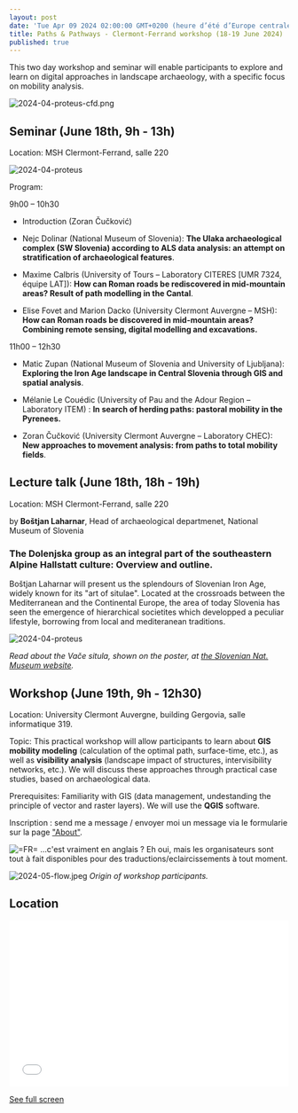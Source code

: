 ```yaml
---
layout: post
date: 'Tue Apr 09 2024 02:00:00 GMT+0200 (heure d’été d’Europe centrale)'
title: Paths & Pathways - Clermont-Ferrand workshop (18-19 June 2024)
published: true
---
```

This two day workshop and seminar will enable participants to explore and learn on digital approaches in landscape archaeology, with a specific focus on mobility analysis. 

![2024-04-proteus-cfd.png](/figures/2024-04-proteus-cfd.png)

## Seminar (June 18th, 9h - 13h)

Location: MSH Clermont-Ferrand, salle 220

![2024-04-proteus](/figures/2024-05-seminaire.JPG)

Program: 

9h00 – 10h30
* Introduction (Zoran Čučković)

* Nejc Dolinar (National Museum of Slovenia): **The Ulaka archaeological complex (SW Slovenia) according to ALS data analysis: an attempt on stratification of archaeological features**.

* Maxime Calbris (University of Tours – Laboratory CITERES \[UMR 7324, équipe LAT\]): **How can Roman roads be rediscovered in mid-mountain areas? Result of path modelling in the Cantal**.

* Elise Fovet and Marion Dacko (University Clermont Auvergne – MSH): **How can Roman roads be discovered in mid-mountain areas? Combining remote sensing, digital modelling and excavations.**

11h00 – 12h30

* Matic Zupan (National Museum of Slovenia and University of Ljubljana): **Exploring the Iron Age landscape in Central Slovenia through GIS and spatial analysis**.

* Mélanie Le Couédic (University of Pau and the Adour Region – Laboratory ITEM) : **In search of herding paths: pastoral mobility in the Pyrenees.**

* Zoran Čučković (University Clermont Auvergne – Laboratory CHEC): **New approaches to movement analysis: from paths to total mobility fields**.
 
## Lecture talk (June 18th, 18h - 19h) 

Location: MSH Clermont-Ferrand, salle 220

by **Boštjan Laharnar**, Head of archaeological departmenet, National Museum of Slovenia

### The Dolenjska group as an integral part of the southeastern Alpine Hallstatt culture: Overview and outline.

Boštjan Laharnar will present us the splendours of Slovenian Iron Age, widely known for its "art of situlae". Located at the crossroads between the Mediterranean and the Continental Europe, the area of today Slovenia has seen the emergence of hierarchical societites which developped a peculiar lifestyle, borrowing from local and mediteranean traditions. 

![2024-04-proteus](/figures/2024-05-conference.JPG)

*Read about the Vače situla, shown on the poster, at [the Slovenian Nat. Museum website](https://www.nms.si/en/collections/highlights/420-Vace-Situla).*

## Workshop (June 19th, 9h - 12h30) 

Location: University Clermont Auvergne, building Gergovia, salle informatique 319.

Topic: This practical workshop will allow participants to learn about **GIS mobility modeling** (calculation of the optimal path, surface-time, etc.), as well as **visibility analysis** (landscape impact of structures, intervisibility networks, etc.). We will discuss these approaches through practical case studies, based on archaeological data.

Prerequisites: Familiarity with GIS (data management, undestanding the principle of vector and raster layers). We will use the **QGIS** software.

Inscription : send me a message / envoyer moi un message via le formularie sur la page ["About"](/about/).

![=FR=](/img/fr_flag.png) ...c'est vraiment en anglais ? Eh oui, mais les organisateurs sont tout à fait disponibles pour des traductions/eclaircissements à tout moment. 

![2024-05-flow.jpeg]({{site.baseurl}}/figures/2024-05-flow.jpeg)
*Origin of workshop participants.*

## Location
<iframe width="100%" height="300px" frameborder="0" allowfullscreen allow="geolocation" src="//umap.openstreetmap.fr/en/map/untitled-map_1073256?scaleControl=false&miniMap=false&scrollWheelZoom=false&zoomControl=true&editMode=disabled&moreControl=true&searchControl=null&tilelayersControl=null&embedControl=null&datalayersControl=true&onLoadPanel=none&captionBar=false&captionMenus=true"></iframe><p><a href="//umap.openstreetmap.fr/en/map/untitled-map_1073256?scaleControl=false&miniMap=false&scrollWheelZoom=true&zoomControl=true&editMode=disabled&moreControl=true&searchControl=null&tilelayersControl=null&embedControl=null&datalayersControl=true&onLoadPanel=none&captionBar=false&captionMenus=true">See full screen</a></p>
